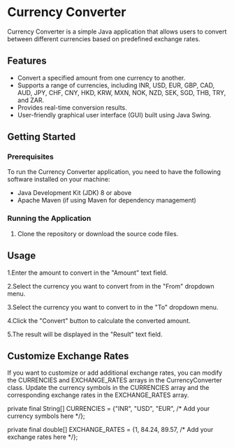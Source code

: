 # Currency Converter

Currency Converter is a simple Java application that allows users to convert between different currencies based on predefined exchange rates.

## Features

- Convert a specified amount from one currency to another.
- Supports a range of currencies, including INR, USD, EUR, GBP, CAD, AUD, JPY, CHF, CNY, HKD, KRW, MXN, NOK, NZD, SEK, SGD, THB, TRY, and ZAR.
- Provides real-time conversion results.
- User-friendly graphical user interface (GUI) built using Java Swing.

## Getting Started

### Prerequisites

To run the Currency Converter application, you need to have the following software installed on your machine:

- Java Development Kit (JDK) 8 or above
- Apache Maven (if using Maven for dependency management)

### Running the Application

1. Clone the repository or download the source code files.

## Usage
1.Enter the amount to convert in the "Amount" text field.

2.Select the currency you want to convert from in the "From" dropdown menu.

3.Select the currency you want to convert to in the "To" dropdown menu.

4.Click the "Convert" button to calculate the converted amount.

5.The result will be displayed in the "Result" text field.

## Customize Exchange Rates
If you want to customize or add additional exchange rates, you can modify the CURRENCIES and EXCHANGE_RATES arrays in the CurrencyConverter class. Update the currency symbols in the CURRENCIES array and the corresponding exchange rates in the EXCHANGE_RATES array.

private final String[] CURRENCIES = {"INR", "USD", "EUR", /* Add your currency symbols here */};

private final double[] EXCHANGE_RATES = {1, 84.24, 89.57, /* Add your exchange rates here */};


